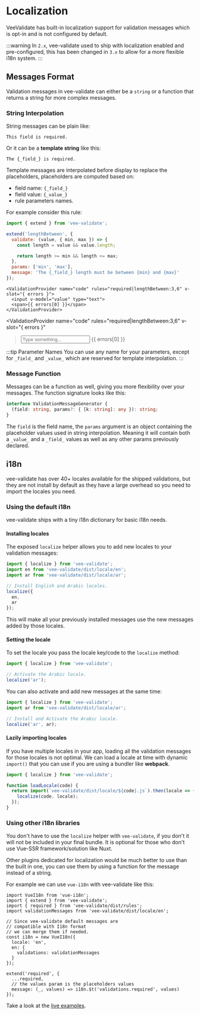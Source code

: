 # Localization

VeeValidate has built-in localization support for validation messages which is opt-in and is not configured by default.

:::warning
In `2.x`, vee-validate used to ship with localization enabled and pre-configured, this has been changed in `3.x` to allow for a more flexible i18n system.
:::

## Messages Format

Validation messages in vee-validate can either be a `string` or a function that returns a string for more complex messages.

### String Interpolation

String messages can be plain like:

```
This field is required.
```

Or it can be a **template string** like this:

```
The {_field_} is required.
```

Template messages are interpolated before display to replace the placeholders, placeholders are computed based on:

- field name: `{_field_}`
- field value: `{_value_}`
- rule parameters names.

For example consider this rule:

```js
import { extend } from 'vee-validate';

extend('lengthBetween', {
  validate: (value, { min, max }) => {
    const length = value && value.length;

    return length >= min && length <= max;
  },
  params: ['min', 'max'],
  message: 'The {_field_} length must be between {min} and {max}'
});
```

```vue
<ValidationProvider name="code" rules="required|lengthBetween:3,6" v-slot="{ errors }">
  <input v-model="value" type="text">
  <span>{{ errors[0] }}</span>
</ValidationProvider>
```

<ValidationProvider
name="code"
rules="required|lengthBetween:3,6"
v-slot="{ errors }"

>   <input v-model="values.template" type="text" placeholder="Type something...">
>   <span>{{ errors[0] }}</span>
> </ValidationProvider>

:::tip Parameter Names
You can use any name for your parameters, except for `_field_` and `_value_` which are reserved for template interpolation.
:::

### Message Function

Messages can be a function as well, giving you more flexibility over your messages. The function signature looks like this:

```ts
interface ValidationMessageGenerator {
  (field: string, params?: { [k: string]: any }): string;
}
```

The `field` is the field name, the `params` argument is an object containing the placeholder values used in string interpolation. Meaning it will contain both a `_value_` and a `_field_` values as well as any other params previously declared.

## i18n

vee-validate has over 40+ locales available for the shipped validations, but they are not install by default as they have a large overhead so you need to import the locales you need.

### Using the default i18n

vee-validate ships with a tiny i18n dictionary for basic i18n needs.

#### Installing locales

The exposed `localize` helper allows you to add new locales to your validation messages:

```js
import { localize } from 'vee-validate';
import en from 'vee-validate/dist/locale/en';
import ar from 'vee-validate/dist/locale/ar';

// Install English and Arabic locales.
localize({
  en,
  ar
});
```

This will make all your previously installed messages use the new messages added by those locales.

#### Setting the locale

To set the locale you pass the locale key/code to the `localize` method:

```js
import { localize } from 'vee-validate';

// Activate the Arabic locale.
localize('ar');
```

You can also activate and add new messages at the same time:

```js
import { localize } from 'vee-validate';
import ar from 'vee-validate/dist/locale/ar';

// Install and Activate the Arabic locale.
localize('ar', ar);
```

#### Lazily importing locales

If you have multiple locales in your app, loading all the validation messages for those locales is not optimal. We can load a locale at time with dynamic `import()` that you can use if you are using a bundler like **webpack**.

```js
import { localize } from 'vee-validate';

function loadLocale(code) {
  return import(`vee-validate/dist/locale/${code}.js`).then(locale => {
    localize(code, locale);
  });
}
```

### Using other i18n libraries

You don't have to use the `localize` helper with `vee-validate`, if you don't it will not be included in your final bundle. It is optional for those who don't use Vue-SSR framework/solution like Nuxt.

Other plugins dedicated for localization would be much better to use than the built in one, you can use them by using a function for the message instead of a string.

For example we can use `vue-i18n` with vee-validate like this:

```js{19}
import VueI18n from 'vue-i18n';
import { extend } from 'vee-validate';
import { required } from 'vee-validate/dist/rules';
import validationMessages from 'vee-validate/dist/locale/en';

// Since vee-validate default messages are
// compatible with I18n format
// we can merge them if needed.
const i18n = new VueI18n({
  locale: 'en',
  en: {
    validations: validationMessages
  }
});

extend('required', {
  ...required,
  // the values param is the placeholders values
  message: (_, values) => i18n.$t('validations.required', values)
});
```

Take a look at the [live examples](../examples/i18n.md).

<script>
window.$extendVee('lengthBetween', {
  validate: (value, { min, max }) => {
    const length = value && value.length;

    return length >= min && length <= max;
  },
  params: [
    { name: 'min' },
    { name: 'max' }
  ],
  message: 'The {_field_} length must be between {min} and {max}. You wrote "{_value_}".',
});

export default {
  data: () => ({ values: {} })
};
</script>
